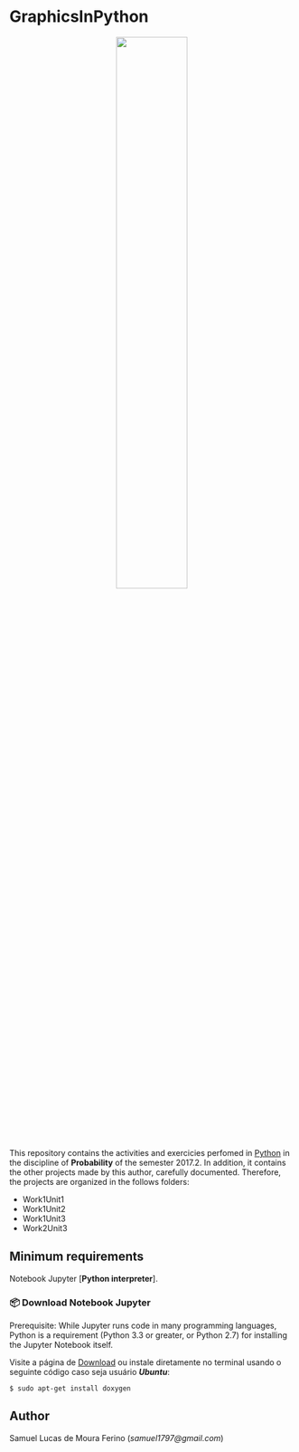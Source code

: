# GraphicsInPython

<p align="center">
<img src="https://www.dataiku.com/static/img/learn/guide/getting-started/getting-started-with-python/logo-stack-python.png" width="50%"  />
</p>


This repository contains the activities and exercicies perfomed in [Python] in the discipline of **Probability** 
of the semester 2017.2. In addition, it contains the other projects made by this author,
carefully documented. Therefore, the projects are organized in the follows folders:

- Work1Unit1
- Work1Unit2
- Work1Unit3
- Work2Unit3


[Python]:https://en.wikipedia.org/wiki/Python_(programming_language)

## Minimum requirements

Notebook Jupyter [**Python interpreter**].


### :package: Download Notebook Jupyter ## 
  Prerequisite: While Jupyter runs code in many programming languages, Python is a requirement (Python 3.3 or greater, or Python 2.7) for installing the Jupyter Notebook itself. 

Visite a página de [Download] ou instale diretamente no terminal usando o seguinte código caso seja usuário ***Ubuntu***:  

```$ sudo apt-get install doxygen``` 	

[Download]:http://www.stack.nl/~dimitri/doxygen/download.html



## Author

Samuel Lucas de Moura Ferino (_samuel1797@gmail.com_)
